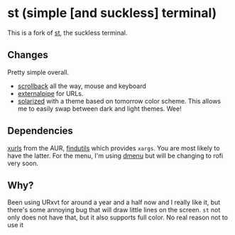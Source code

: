 # st (simple [and suckless] terminal)

This is a fork of [st](https://st.suckless.org/), the suckless terminal.

## Changes

Pretty simple overall.

* [scrollback](https://st.suckless.org/patches/scrollback/) all the way, mouse and keyboard
* [externalpipe](https://st.suckless.org/patches/externalpipe/) for URLs.
* [solarized](https://st.suckless.org/patches/solarized/) with a theme based on
  tomorrow color scheme. This allows me to easily swap between dark and light
  themes. Wee!

## Dependencies

[xurls](https://aur.archlinux.org/packages/xurls/) from the AUR,
[findutils](https://www.archlinux.org/packages/core/x86_64/findutils/files/)
which provides `xargs`. You are most likely to have the latter. For the menu,
I'm using [dmenu](https://tools.suckless.org/dmenu/) but will be changing to
rofi very soon.

## Why?

Been using URxvt for around a year and a half now and I really like it, but
there's some annoying bug that will draw little lines on the screen. `st` not
only does not have that, but it also supports full color. No real reason not to
use it
